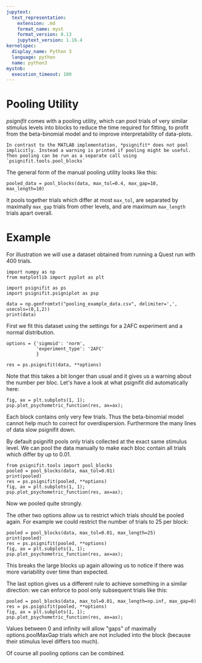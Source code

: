 ```yaml
---
jupytext:
  text_representation:
    extension: .md
    format_name: myst
    format_version: 0.13
    jupytext_version: 1.16.4
kernelspec:
  display_name: Python 3
  language: python
  name: python3
mystnb:
  execution_timeout: 100
---
```

# Pooling Utility

*psignifit* comes with a pooling utility, which can pool trials of very similar stimulus levels into blocks to reduce the time required for fitting, to profit from the beta-binomial model and to improve interpretability of data-plots.

```{note}
In contrast to the MATLAB implementation, *psignifit* does not pool implicitly. Instead a warning is printed if pooling might be useful. Then pooling can be run as a separate call using `psignifit.tools.pool_blocks`
```

The general form of the manual pooling utility looks like this:
```
pooled_data = pool_blocks(data, max_tol=0.4, max_gap=10, max_length=10)
```

It pools together trials which differ at most `max_tol`, are separated by
maximally `max_gap` trials from other levels, and are maximum `max_length`
trials apart overall.


# Example
For illustration we will use a dataset obtained from running a Quest run with 400 trials.

```{code-cell} ipython3
import numpy as np
from matplotlib import pyplot as plt

import psignifit as ps
import psignifit.psigniplot as psp

data = np.genfromtxt("pooling_example_data.csv", delimiter=',', usecols=(0,1,2))
print(data)
```

First we fit this dataset using the settings for a 2AFC experiment and a normal distribution.


```{code-cell} ipython3
options = {'sigmoid': 'norm',
           'experiment_type': '2AFC'
           }

res = ps.psignifit(data, **options)
```
Note that this takes a bit longer than usual and it gives us a warning about the number per bloc. Let's have a look at what psignifit did automatically here:

```{code-cell} ipython3
fig, ax = plt.subplots(1, 1);
psp.plot_psychometric_function(res, ax=ax);
```
Each block contains only very few trials. Thus the beta-binomial model cannot help much to correct for overdispersion. Furthermore the many lines of data slow psignifit down.


By default psignifit pools only trials collected at the exact same stimulus level. We can pool the data manually to make each bloc contain all trials which differ by up to 0.01.


```{code-cell} ipython3
from psignifit.tools import pool_blocks
pooled = pool_blocks(data, max_tol=0.01)
print(pooled)
res = ps.psignifit(pooled, **options)
fig, ax = plt.subplots(1, 1);
psp.plot_psychometric_function(res, ax=ax);
```

Now we pooled quite strongly.

The other two options allow us to restrict which trials should be pooled again. For example we could restrict the number of trials to 25 per block:

```{code-cell} ipython3
pooled = pool_blocks(data, max_tol=0.01, max_length=25)
print(pooled)
res = ps.psignifit(pooled, **options)
fig, ax = plt.subplots(1, 1);
psp.plot_psychometric_function(res, ax=ax);
```

This breaks the large blocks up again allowing us to notice if there was more variability over time than expected.

The last option gives us a different rule to achieve something in a similar direction: we can enforce to pool only subsequent trials like this:

```{code-cell} ipython3
pooled = pool_blocks(data, max_tol=0.01, max_length=np.inf, max_gap=0)
res = ps.psignifit(pooled, **options)
fig, ax = plt.subplots(1, 1);
psp.plot_psychometric_function(res, ax=ax);
```
Values between 0 and infinity will allow "gaps" of maximally options.poolMaxGap trials which are not included into the block (because their stimulus level differs too much).

Of course all pooling options can be combined.

